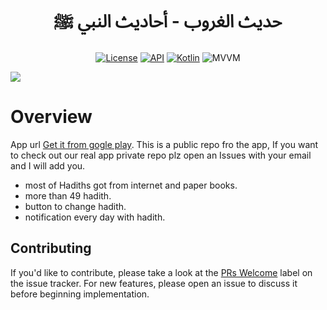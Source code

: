 <h1 align="center">
حديث الغروب - أحاديث النبي ﷺ</h1>

<p align="center">
  <a href="https://opensource.org/licenses/Apache-2.0"><img alt="License" src="https://img.shields.io/badge/License-Apache%202.0-blue.svg"/></a>
  <a href="https://android-arsenal.com/api?level=23"><img alt="API" src="https://img.shields.io/badge/API-21%2B-brightgreen.svg?style=flat"/></a>
  <a href="https://kotlinlang.org"><img alt="Kotlin" src="https://img.shields.io/badge/Kotlin-1.4.xxx-blue"/></a>
  <img alt="MVVM" src="https://img.shields.io/badge/MVVM-Architecture-orange"/>
</p>

![](https://scontent.fcai19-6.fna.fbcdn.net/v/t45.1600-4/275750600_23850140763720372_5286332749964769340_n.png?stp=cp0_dst-jpg_p526x296_q90_spS444&_nc_cat=110&ccb=1-5&_nc_sid=67cdda&_nc_ohc=R9SrRoTA6uAAX9ma1rG&_nc_oc=AQncxDVJVkiFnRtai8q1ciXrv-s5l5pxNpR3bgKGy_-pA8zCI6dFQJcaNkNbWDxsZCs&tn=XLyP_nsgV4PzX9HK&_nc_ht=scontent.fcai19-6.fna&oh=00_AT_T_PGXXOoWxy48AppIraNpRo0I3Xp8eClc8J9IsS9IUw&oe=623F3D75)
# Overview
App url [Get it from gogle play](https://play.google.com/store/apps/details?id=com.moataz.afternoonhadeeth&hl=ar&gl=US).
This is a public repo fro the app, If you want to check out our real app private repo plz open an Issues with your email and I will add you.

* most of Hadiths got from internet and paper books.
* more than 49 hadith.
* button to change hadith.
* notification every day with hadith.

## Contributing

If you'd like to contribute, please take a look at the [PRs Welcome](https://github.com/MoatazBadawy/Sunset-hadith/labels) label on the issue tracker. For new features, please open an issue to discuss it before beginning implementation.

